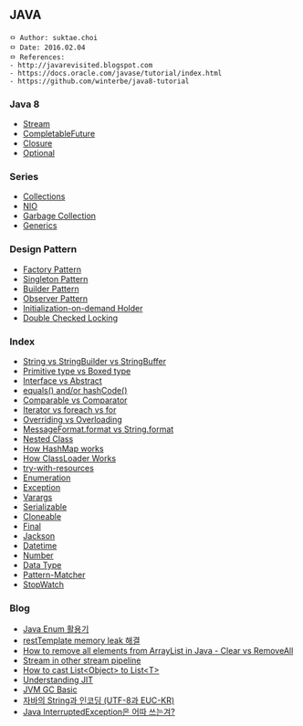 ## JAVA

```
ㅁ Author: suktae.choi
ㅁ Date: 2016.02.04
ㅁ References:
- http://javarevisited.blogspot.com
- https://docs.oracle.com/javase/tutorial/index.html
- https://github.com/winterbe/java8-tutorial
```

### Java 8
- [Stream](stream)
- [CompletableFuture](completable-future)
- [Closure](closure)
- [Optional](optional)

### Series
- [Collections](collections)
- [NIO](nio)
- [Garbage Collection](garbage-collection)
- [Generics](generics)

### Design Pattern

- [Factory Pattern](factory-pattern)
- [Singleton Pattern](singleton-pattern)
- [Builder Pattern](builder-pattern)
- [Observer Pattern](observer-pattern)
- [Initialization-on-demand Holder](https://en.wikipedia.org/wiki/Initialization-on-demand_holder_idiom)
- [Double Checked Locking](double-checked-locking)

### Index
- [String vs StringBuilder vs StringBuffer](string-stringbuilder-stringbuffer)
- [Primitive type vs Boxed type](primitive-boxed)
- [Interface vs Abstract](interface-abstract)
- [equals() and/or hashCode()](equals-hashcode)
- [Comparable vs Comparator](comparable-comparator)
- [Iterator vs foreach vs for](iterator-foreach-for)
- [Overriding vs Overloading](overriding-overloading)
- [MessageFormat.format vs String.format](message-format-string-format)
- [Nested Class](nested-class)
- [How HashMap works](how-hashmap-works)
- [How ClassLoader Works](classloader)
- [try-with-resources](try-with-resources)
- [Enumeration](enum)
- [Exception](exception)
- [Varargs](varargs)
- [Serializable](serializable)
- [Cloneable](cloneable)
- [Final](final)
- [Jackson](jackson)
- [Datetime](datetime)
- [Number](number)
- [Data Type](data-type)
- [Pattern-Matcher](pattern-matcher)
- [StopWatch](stop-watch)

### Blog
- [Java Enum 활용기](http://woowabros.github.io/tools/2017/07/10/java-enum-uses.html)
- [restTemplate memory leak 해결](http://woowabros.github.io/tools/2019/05/24/jvm_memory_leak.html)
- [How to remove all elements from ArrayList in Java - Clear vs RemoveAll](http://javarevisited.blogspot.kr/2015/09/how-to-reset-arraylist-in-java-clear-vs-removeAll-example.html)
- [Stream in other stream pipeline](https://stackoverflow.com/questions/36246998/stream-filter-of-1-list-based-on-another-list)
- [How to cast List\<Object\> to List\<T\>](https://stackoverflow.com/questions/1917844/how-to-cast-listobject-to-listmyclass)
- [Understanding JIT](https://aboullaite.me/understanding-jit-compiler-just-in-time-compiler)
- [JVM GC Basic](https://perfectacle.github.io/2019/05/07/jvm-gc-basic/)
- [자바의 String과 인코딩 (UTF-8과 EUC-KR)](https://groups.google.com/forum/#!topic/clojure-kr/R1cRgy9Zugk)
- [Java InterruptedException은 어따 쓰는겨?]([http://happinessoncode.com/2017/10/09/java-thread-interrupt/](http://happinessoncode.com/2017/10/09/java-thread-interrupt/))
